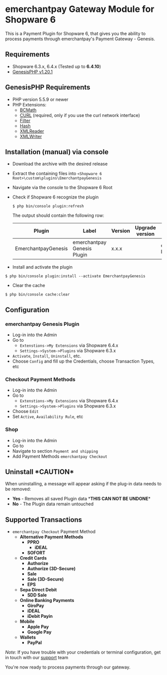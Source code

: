 emerchantpay Gateway Module for Shopware 6
=============================

This is a Payment Plugin for Shopware 6, that gives you the ability to process payments through emerchantpay's Payment Gateway - Genesis.

Requirements
------------

* Shopware 6.3.x, 6.4.x (Tested up to __6.4.10__)
* [GenesisPHP v1.20.1](https://github.com/GenesisGateway/genesis_php/releases/tag/1.20.1)

GenesisPHP Requirements
------------

* PHP version 5.5.9 or newer
* PHP Extensions:
    * [BCMath](https://php.net/bcmath)
    * [CURL](https://php.net/curl) (required, only if you use the curl network interface)
    * [Filter](https://php.net/filter)
    * [Hash](https://php.net/hash)
    * [XMLReader](https://php.net/xmlreader)
    * [XMLWriter](https://php.net/xmlwriter)

Installation (manual) via console
---------------------
* Download the archive with the desired release
* Extract the containing files into `<Shopware 6 Root>\custom\plugins\EmerchantpayGenesis`
* Navigate via the console to the Shopware 6 Root
* Check if Shopware 6 recognize the plugin

  ```$ php bin/console plugin:refresh```

  The output should contain the following row:

  | Plugin | Label | Version | Upgrade version | Author | Installed | Active | Upgradeable |
  | --- | --- | --- | --- | --- | --- | --- | --- |
  | EmerchantpayGenesis | emerchantpay Genesis Plugin | x.x.x |  | emerchantpay Ltd | No | No | No |

* Install and activate the plugin

```$ php bin/console plugin:install --activate EmerchantpayGenesis```

* Clear the cache

```$ php bin/console cache:clear```

Configuration
---------------------
### emerchantpay Genesis Plugin
* Log-in into the Admin
* Go to
  * `Extenstions->My Extensions` via Shopware 6.4.x
  * `Settings->System->Plugins` via Shopware 6.3.x
* `Activate`, `Install`, `Uninstall`, etc.
* Choose `Config` and fill up the Credentials, choose Transaction Types, etc

### Checkout Payment Methods
* Log-in into the Admin
* Go to
  * `Extenstions->My Extensions` via Shopware 6.4.x
  * `Settings->System->Plugins` via Shopware 6.3.x
* Choose `Edit`
* Set `Active`, `Availability Rule`, etc

### Shop
* Log-in into the Admin
* Go to <Your Shop>
* Navigate to section `Payment and shipping`
* Add Payment Methods `emerchantpay Checkout`

Uninstall \*CAUTION\*
---------------------
When uninstalling, a message will appear asking if the plug-in data needs to be removed:
* **Yes** - Removes all saved Plugin data \***THIS CAN NOT BE UNDONE**\*
* **No** - The Plugin data remain untouched

Supported Transactions
---------------------
* ```emerchantpay Checkout``` Payment Method
  * __Alternative Payment Methods__
    * __PPRO__
      * __iDEAL__
    * __SOFORT__
  * __Credit Cards__
    * __Authorize__
    * __Authorize (3D-Secure)__
    * __Sale__
    * __Sale (3D-Secure)__
    * __EPS__
  * __Sepa Direct Debit__
    * __SDD Sale__
  * __Online Banking Payments__
    * __GiroPay__
    * __iDEAL__
    * __iDebit Payin__
  * __Mobile__
    * __Apple Pay__
    * __Google Pay__
  * __Wallets__
    * __PayPal__ 

_Note_: If you have trouble with your credentials or terminal configuration, get in touch with our [support] team

You're now ready to process payments through our gateway.

[support]: mailto:tech-support@emerchantpay.com

